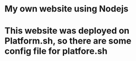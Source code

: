 # My own website using Nodejs
# This website was deployed on Platform.sh, so there are some config file for platfore.sh
